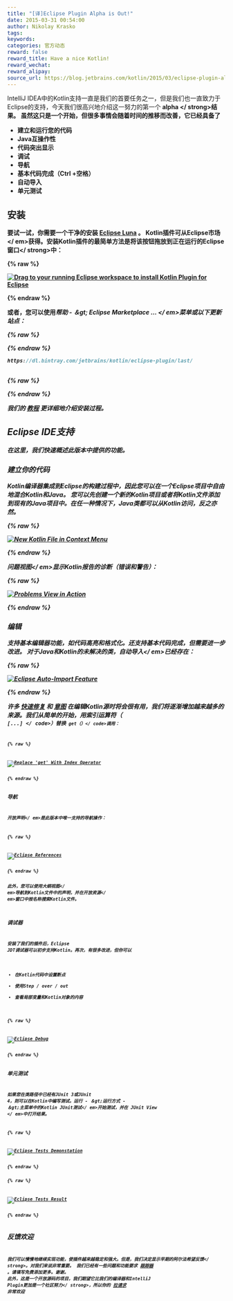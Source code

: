 ```yaml
---
title: "[译]Eclipse Plugin Alpha is Out!"
date: 2015-03-31 00:54:00
author: Nikolay Krasko
tags:
keywords:
categories: 官方动态
reward: false
reward_title: Have a nice Kotlin!
reward_wechat:
reward_alipay:
source_url: https://blog.jetbrains.com/kotlin/2015/03/eclipse-plugin-alpha-is-out/
---
```


IntelliJ IDEA中的Kotlin支持一直是我们的首要任务之一，但是我们也一直致力于Eclipse的支持，今天我们很高兴地介绍这一努力的第一个<strong> alpha </ strong>结果。
虽然这只是一个开始，但很多事情会随着时间的推移而改善，它已经具备了

* 建立和运行您的代码
* Java互操作性
* 代码突出显示
* 调试
* 导航
* 基本代码完成（Ctrl +空格）
* 自动导入
* 单元测试

## 安装

要试一试，你需要一个干净的安装 [Eclipse Luna](https://www.eclipse.org/downloads/) 。 Kotlin插件可从Eclipse市场</ em>获得。安装Kotlin插件的最简单方法是将该按钮拖放到正在运行的Eclipse窗口</ strong>中：

{% raw %}
<p><a class="drag" href="http://marketplace.eclipse.org/marketplace-client-intro?mpc_install=2257536" title="Drag to your running Eclipse workspace to install Kotlin Plugin for Eclipse"><img alt="Drag to your running Eclipse workspace to install Kotlin Plugin for Eclipse" data-recalc-dims="1" src="https://i2.wp.com/marketplace.eclipse.org/sites/all/themes/solstice/_themes/solstice_marketplace/public/images/btn-install.png?w=640&amp;ssl=1"/></a><br/>
<span id="more-1945"></span></p>
{% endraw %}

或者，您可以使用<em>帮助 - ＆gt; Eclipse Marketplace ... </ em>菜单或以下更新站点：

{% raw %}
<p></p>
{% endraw %}

```kotlin
https://dl.bintray.com/jetbrains/kotlin/eclipse-plugin/last/
 
```

{% raw %}
<p></p>
{% endraw %}

我们的 [教程](http://kotlinlang.org/docs/tutorials/getting-started-eclipse.html) 更详细地介绍安装过程。
## Eclipse IDE支持

在这里，我们快速概述此版本中提供的功能。
### 建立你的代码

Kotlin编译器集成到Eclipse的构建过程中，因此您可以在一个Eclipse项目中自由地混合Kotlin和Java。
您可以先创建一个新的Kotlin项目或者将Kotlin文件添加到现有的Java项目中。在任一种情况下，Java类都可以从Kotlin访问，反之亦然。

{% raw %}
<p><a href="https://i1.wp.com/blog.jetbrains.com/kotlin/files/2015/03/New-Kotlin-File-in-Context-Menu.png"><img alt="New Kotlin File in Context Menu" class="alignnone size-full wp-image-1957" data-recalc-dims="1" src="https://i1.wp.com/blog.jetbrains.com/kotlin/files/2015/03/New-Kotlin-File-in-Context-Menu.png?resize=640%2C194&amp;ssl=1"/></a></p>
{% endraw %}

问题视图</ em>显示Kotlin报告的诊断（错误和警告）：

{% raw %}
<p><a href="https://i0.wp.com/blog.jetbrains.com/kotlin/files/2015/03/skitch.png"><img alt="Problems View in Action" class="alignnone size-full wp-image-1959" data-recalc-dims="1" src="https://i0.wp.com/blog.jetbrains.com/kotlin/files/2015/03/skitch.png?resize=640%2C241&amp;ssl=1"/></a></p>
{% endraw %}

### 编辑

支持基本编辑器功能，如代码高亮和格式化。还支持基本代码完成，但需要进一步改进。
对于Java和Kotlin的未解决的类，自动导入</ em>已经存在：

{% raw %}
<p><a href="https://i2.wp.com/blog.jetbrains.com/kotlin/files/2015/03/Screenshot-2015-03-30-15.26.27.png"><img alt="Eclipse Auto-Import Feature" class="alignnone size-full wp-image-1965" data-recalc-dims="1" src="https://i2.wp.com/blog.jetbrains.com/kotlin/files/2015/03/Screenshot-2015-03-30-15.26.27.png?resize=393%2C119&amp;ssl=1"/></a></p>
{% endraw %}

许多 [快速修复](https://github.com/JetBrains/kotlin/tree/master/idea/src/org/jetbrains/kotlin/idea/quickfix) 和 [意图](https://github.com/JetBrains/kotlin/tree/master/idea/src/org/jetbrains/kotlin/idea/intentions) 在编辑Kotlin源时将会很有用，我们将逐渐增加越来越多的来源。我们从简单的开始，用索引运算符（<code> [...] </ code>）替换<code> get（）</ code>调用：

{% raw %}
<p><a href="https://i1.wp.com/blog.jetbrains.com/kotlin/files/2015/03/Screenshot-2015-03-30-15.29.20.png"><img alt="Replace 'get' With Index Operator" class="alignnone size-full wp-image-1966" data-recalc-dims="1" src="https://i1.wp.com/blog.jetbrains.com/kotlin/files/2015/03/Screenshot-2015-03-30-15.29.20.png?resize=500%2C83&amp;ssl=1"/></a></p>
{% endraw %}

### 导航

<em>开放声明</ em>是此版本中唯一支持的导航操作：

{% raw %}
<p><a href="https://i1.wp.com/blog.jetbrains.com/kotlin/files/2015/03/eclipse-references.png"><img alt="Eclipse References" class="alignnone size-full wp-image-1969" data-recalc-dims="1" src="https://i1.wp.com/blog.jetbrains.com/kotlin/files/2015/03/eclipse-references.png?resize=592%2C159&amp;ssl=1"/></a></p>
{% endraw %}

此外，您可以使用<em>大纲视图</ em>导航到Kotlin文件中的声明，并在<em>开放资源</ em>窗口中按名称搜索Kotlin文件。
### 调试器

安装了我们的插件后，Eclipse JDT调试器可以初步支持Kotlin。再次，有很多改进，但你可以

* 在Kotlin代码中设置断点
* 使用Step / over / out
* 查看局部变量和Kotlin对象的内容


{% raw %}
<p><a href="https://i1.wp.com/blog.jetbrains.com/kotlin/files/2015/03/Screenshot-2015-03-30-16.39.21.png"><img alt="Eclipse Debug" class="alignnone size-full wp-image-1971" data-recalc-dims="1" src="https://i1.wp.com/blog.jetbrains.com/kotlin/files/2015/03/Screenshot-2015-03-30-16.39.21.png?resize=640%2C176&amp;ssl=1"/></a></p>
{% endraw %}

### 单元测试

如果您在类路径中已经有JUnit 3或JUnit 4，则可以在Kotlin中编写测试。运行 - ＆gt;运行方式 - ＆gt;主菜单中的Kotlin JUnit测试</ em>开始测试，并在<em> JUnit View </ em>中打开结果。

{% raw %}
<p><a href="https://i1.wp.com/blog.jetbrains.com/kotlin/files/2015/03/Screenshot-2015-03-30-01.39.29.png"><img alt="Eclipse Tests Demonstation" class="alignnone size-full wp-image-1962" data-recalc-dims="1" src="https://i1.wp.com/blog.jetbrains.com/kotlin/files/2015/03/Screenshot-2015-03-30-01.39.29.png?resize=560%2C199&amp;ssl=1"/></a></p>
{% endraw %}


{% raw %}
<p><a href="https://i2.wp.com/blog.jetbrains.com/kotlin/files/2015/03/Screenshot-2015-03-30-01.39.51.png"><img alt="Eclipse Tests Result" class="alignnone size-full wp-image-1961" data-recalc-dims="1" src="https://i2.wp.com/blog.jetbrains.com/kotlin/files/2015/03/Screenshot-2015-03-30-01.39.51.png?resize=503%2C172&amp;ssl=1"/></a></p>
{% endraw %}

## 反馈欢迎

我们可以慢慢地继续实现功能，使插件越来越稳定和强大。但是，我们决定显示早期的阿尔法希望<strong>反馈</ strong>。对我们来说非常重要。
我们已经有一些问题和功能要求 [跟踪器](https://youtrack.jetbrains.com/search/Kotlin%20Eclipse-19206) 。请填写免费添加更多。谢谢。
此外，这是一个开放源码的项目，我们期望它比我们的编译器和IntelliJ Plugin更加是一个<strong>社区努力</ strong>，所以你的 [拉请求](https://github.com/JetBrains/kotlin-eclipse/) 非常欢迎
